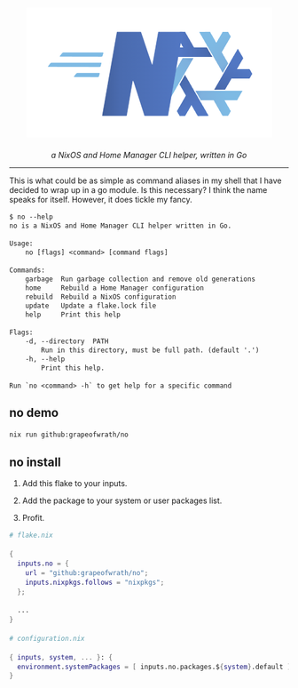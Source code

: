 <h2 align="center">
    <picture>
        <img src="./assets/no.png" style="margin-left: auto; margin-right: auto">
    </picture>
</h2>

_<p align="center">a NixOS and Home Manager CLI helper, written in Go</p>_

---

This is what could be as simple as command aliases in my shell that I have
decided to wrap up in a go module. Is this necessary? I think the name speaks
for itself. However, it does tickle my fancy.

```shell
$ no --help
no is a NixOS and Home Manager CLI helper written in Go.

Usage:
    no [flags] <command> [command flags]

Commands:
    garbage  Run garbage collection and remove old generations
    home     Rebuild a Home Manager configuration
    rebuild  Rebuild a NixOS configuration
    update   Update a flake.lock file
    help     Print this help

Flags:
    -d, --directory  PATH
        Run in this directory, must be full path. (default '.')
    -h, --help
        Print this help.

Run `no <command> -h` to get help for a specific command
```

## no demo

```sh
nix run github:grapeofwrath/no
```

## no install

1. Add this flake to your inputs.

2. Add the package to your system or user packages list.

3. Profit.

```nix
# flake.nix

{
  inputs.no = {
    url = "github:grapeofwrath/no";
    inputs.nixpkgs.follows = "nixpkgs";
  };

  ...
}

# configuration.nix

{ inputs, system, ... }: {
  environment.systemPackages = [ inputs.no.packages.${system}.default ];
}
```
